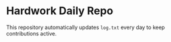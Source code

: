 # Hardwork Daily Repo

This repository automatically updates `log.txt` every day to keep contributions active.
